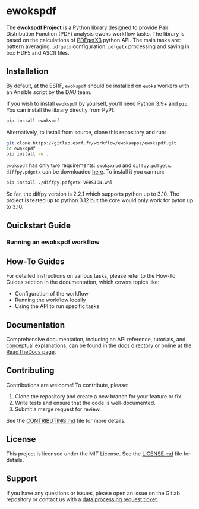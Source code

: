 # ewokspdf

The **ewokspdf Project** is a Python library designed to provide Pair Distribution Function (PDF) analysis ewoks workflow tasks. 
The library is based on the calculations of [PDFgetX3](https://www.diffpy.org/products/pdfgetx.html) python API. The main tasks are: pattern averaging, `pdfgetx` configuration, `pdfgetx` processing and saving in box HDF5 and ASCII files.

## Installation

By default, at the ESRF, `ewokspdf` should be installed on `ewoks` workers with an Ansible script by the DAU team.

If you wish to install `ewokspdf` by yourself, you’ll need Python 3.9+ and `pip`. You can install the library directly from PyPI:

```bash
pip install ewokspdf
```

Alternatively, to install from source, clone this repository and run:

```bash
git clone https://gitlab.esrf.fr/workflow/ewoksapps/ewokspdf.git
cd ewokspdf
pip install -e .
```
`ewokspdf` has only two requirements: `ewoksxrpd` and `diffpy.pdfgetx`. `diffpy.pdgetx` can be downloaded [here](https://www.diffpy.org/products/pdfgetx.html). To install it you can run:

```bash
pip install ./diffpy.pdfgetx-VERSION.whl
```

So far, the diffpy version is 2.2.1 which supports python up to 3.10. The project is tested up to python 3.12 but the core would only work for pyton up to 3.10.

## Quickstart Guide

### Running an ewokspdf workflow


## How-To Guides

For detailed instructions on various tasks, please refer to the How-To Guides section in the documentation, which covers topics like:

- Configuration of the workflow
- Running the workflow locally
- Using the API to run specific tasks

## Documentation

Comprehensive documentation, including an API reference, tutorials, and conceptual explanations, can be found in the 
[docs directory](./doc) or online at the [ReadTheDocs page](https://ewokspdf.readthedocs.io).

## Contributing

Contributions are welcome! To contribute, please:

1. Clone the repository and create a new branch for your feature or fix.
2. Write tests and ensure that the code is well-documented.
3. Submit a merge request for review.

See the [CONTRIBUTING.md](./CONTRIBUTING.md) file for more details.

## License

This project is licensed under the MIT License. See the [LICENSE.md](./LICENSE.md) file for details.

## Support

If you have any questions or issues, please open an issue on the Gitlab repository or contact us with a [data processing request ticket](https://requests.esrf.fr/plugins/servlet/desk/portal/41).
